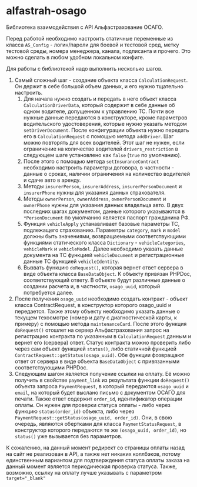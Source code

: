 # alfastrah-osago
Библиотека взаимодействия с API Альфастрахование ОСАГО.

Перед работой необходимо настроить статичные переменные из класса `AS_Config` - 
логин/пароли для боевой и тестовой сред, метку тестовой среды, номера 
менеджера, канала, подписанта и прочего. Это можно сделать в любом удобном 
локальном конфиге.

Для работы с библиотекой надо выполнить несколько шагов. 
1. Самый сложный шаг - создание объекта класса `CalculationRequest`. 
Он держит в себе большой объем данных, и его нужно тщательно 
настроить.
    1. Для начала нужно создать и передать в него объект
    класса `CalculationDriverData`, который содержит в себе данные об 
    одном водителе, допущенном к управлению ТС. Почти все нужные данные 
    передаются в конструкторе, кроме параметров водительского 
    удостоверения, которые нужно указать методом `setDriverDocument`. 
    После конфигурации объекта нужно передать его в 
    `CalculationRequest` с помощью метода `addDriver`. Шаг можно повторять
    для всех водителей. Этот шаг не нужен, если ограничение на 
    количество водителей `drivers_restriction` в следующем шаге установлено как `false` (`true`
    по умолчанию).
    2. После этого с помощью метода `setInsuranceContract` необходимо 
    настроить параметры договора, в частности - данные о сроках, наличии
    ограничения на количество водителей и сдаче авто в аренду. 
    3. Методы `insurerPerson`, `insurerAddress`, `insurerPersonDocument`
    и `insurerPhone` нужны для указания данных страхователя.
    3. Методы `ownerPerson`, `ownerAddress`, `ownerPersonDocument`
    и `ownerPhone` нужны для указания данных владельца авто. В двух
    последних шагах документом, данные которого указываются в `*PersonDocument`
    по умолчанию является паспорт гражданина РФ.
    4. Функция `vehicleApply` устанавливает базовые параметры ТС, подлежащего 
    страхованию. Параметры `category`, `mark` и `model` должны быть 
    значениями, возвращаемыми соответствующими функциями статического 
    класса `Dictionary` - `vehicleCategories`, `vehicleMark` и 
    `vehicleModel`. Далее необходимо указать данные документа на ТС
    функцией `vehicleDocument` и регистрационные данные ТС функцией 
    `vehicleIdentity`.
    5. Вызвать функцию `doRequest()`, которая вернет ответ сервера в виде
    объекта класса `BaseDataObject`. К объекту привязан PHPDoc, соответствующий
    ответу. В объекте будут различные данные о создании расчета и, в частности,
    `osago_uuid`, который потребуется далее.
2. После получения `osago_uuid` необходимо создать контракт - объект
класса ContractRequest, в конструктор которого osago_uuid и передается.
Также этому объекту необходимо указать данные о текущем техосмотре 
(номер и дату с диагностической карты, к примеру) с помощью метода 
`maintenanceCard`. После этого функция `doRequest()` отошлет на сервер
Альфастрахования запрос на регистрацию контракта по указанным в 
`CalculationRequest` данным и вернет его (сервера) ответ. Статус контракта 
можно проверить либо через сам объект функцией `status()`, либо статичной 
функцией `ContractRequest::getStatus(osago_uuid)`. Обе функции фозвращают ответ 
от сервера в виде объекта `BaseDataObject` с привязанными соответствующими 
PHPDoc. 
3. Следующим шагом является получение ссылки на оплату. Её можно получить
в свойстве `payment_link` из результата функции `doRequest()` объекта 
запроса `PaymentRequest`, в который передаются `osago_uuid`
и `email`, на который будет выслано письмо с документом ОСАГО для печати. 
Также ответ содержит `order_id`, идентификатор операции оплаты. Он нужен для 
проверки статуса оплаты - либо через функцию `status(order_id)` объекта, либо
через `PaymentRequest::getStatus(osago_uuid, order_id)`. Они, в свою очередь, являются 
обертками для класса `PaymentStatusRequest`, в конструктор которого передаются
те же `(osago_uuid, order_id)`, но `status()` уже вызывается без параметров.

К сожалению, на данный момент редирект со страницы оплаты назад на сайт не 
реализован в API, а также нет никаких коллбэков, потому единственным вариантом 
для подтверждения статуса оплаты заказа на данный момент является 
периодическая проверка статуса. Также, возможно, ссылку на оплату лучше указывать с 
параметром `target="_blank"` 